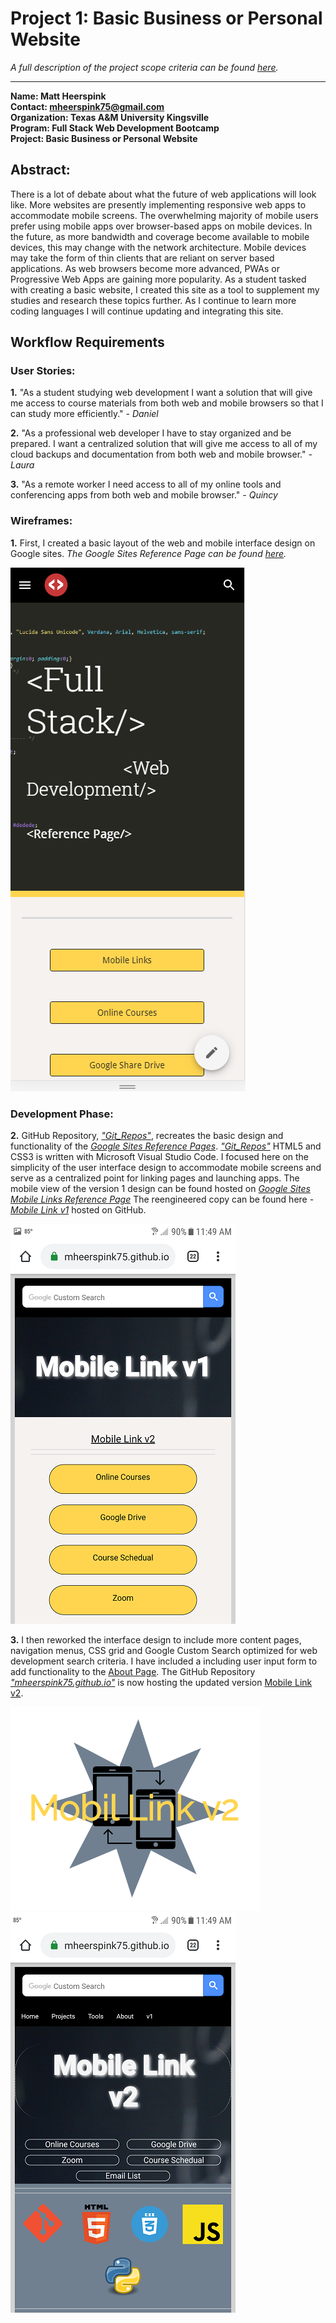 # Project 1: Basic Business or Personal Website

*A full description of the project scope criteria can be found [here](https://sites.google.com/view/reference-page/projects).*

---

**Name:  Matt Heerspink**  
**Contact: mheerspink75@gmail.com**  
**Organization: Texas A&M University Kingsville**  
**Program:  Full Stack Web Development Bootcamp**  
**Project:  Basic Business or Personal Website**

## Abstract:  
There is a lot of debate about what the future of web applications will look like.  More websites are presently implementing responsive web apps to accommodate mobile screens. The overwhelming majority of mobile users prefer using mobile apps over browser-based apps on mobile devices.  In the future, as more bandwidth and coverage become available to mobile devices, this may change with the network architecture. Mobile devices may take the form of thin clients that are reliant on server based applications. As web browsers become more advanced, PWAs or Progressive Web Apps are gaining more popularity. As a student tasked with creating a basic website, I created this site as a tool to supplement my studies and research these topics further.  As I continue to learn more coding languages I will continue updating and integrating this site.


## Workflow Requirements

### User Stories:

**1.** "As a student studying web development I want a solution that will give me access to course materials from both web and mobile browsers so that I can study more efficiently."  *- Daniel*

**2.** "As a professional web developer I have to stay organized and be prepared. I want a centralized solution that will give me access to all of my cloud backups and documentation from both web and mobile browser." *- Laura*

**3.** "As a remote worker I need access to all of my online tools and conferencing apps from both web and mobile browser." *- Quincy*

### Wireframes:

**1.** First, I created a basic layout of the web and mobile interface design on Google sites.
*The Google Sites Reference Page can be found [here](https://sites.google.com/view/reference-page/projects).* 

![Screenshot v0](/images/Screenshot_v0.png)

### Development Phase:

**2.**  GitHub Repository, *["Git_Repos"](https://mheerspink75.github.io/Pages/Mobile_Link_v1.html)*, recreates the basic design and functionality of the *[Google Sites Reference Pages](https://sites.google.com/view/reference-page/home)*.  *["Git_Repos"](https://mheerspink75.github.io/Pages/Mobile_Link_v1.html)* HTML5 and CSS3 is written with Microsoft Visual Studio Code. I focused here on the simplicity of the user interface design to accommodate mobile screens and serve as a centralized point for linking pages and launching apps. The mobile view of the version 1 design can be found hosted on  *[Google Sites Mobile Links Reference Page](https://sites.google.com/view/reference-page/mobile-links)*  The reengineered copy can be found here - *[Mobile Link v1](https://mheerspink75.github.io/Pages/Mobile_Link_v1.html)* hosted on GitHub.

![Screenshot v1](/images/Screenshot_v1.png)

**3.** I then reworked the interface design to include more content pages, navigation menus, CSS grid and Google Custom Search optimized for web development search criteria. I have included a including user input form to add functionality to the [About Page](https://mheerspink75.github.io/Pages/About.html). The GitHub Repository *["mheerspink75.github.io"](https://github.com/mheerspink75/mheerspink75.github.io)* is now hosting the updated version [Mobile Link v2](https://mheerspink75.github.io/index.html).

![Logo v2](/images/Mobile_Link_v2.png)
![Screenshot v2](/images/Screenshot_v2.png)
